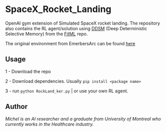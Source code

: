 # SpaceX_Rocket_Landing
OpenAI gym extension of Simulated SpaceX rocket landing. The repository also contains the RL agent/solution using [DDSM](https://github.com/FitMachineLearning/FitML) (Deep Deterministic Selective Memory) from the [FitML](https://github.com/FitMachineLearning/FitML) repo.

The original environment from EmerbersArc can be found [here](https://github.com/EmbersArc/gym)

## Usage
1 - Download the repo

2 - Download dependencies. Usually `pip install <package name>`

3 - run `python RockLand_ker.py` | or use your own RL agent.

## Author
*Michel is an AI researcher and a graduate from University of Montreal who currently works in the Healthcare industry.*
